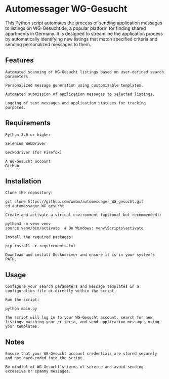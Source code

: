 # Automessager WG-Gesucht

This Python script automates the process of sending application messages to listings on WG-Gesucht.de, a popular platform for finding shared apartments in Germany. It is designed to streamline the application process by automatically identifying new listings that match specified criteria and sending personalized messages to them.

## Features

    Automated scanning of WG-Gesucht listings based on user-defined search parameters.

    Personalized message generation using customizable templates.

    Automated submission of application messages to selected listings.

    Logging of sent messages and application statuses for tracking purposes.

## Requirements

    Python 3.6 or higher

    Selenium WebDriver

    Geckodriver (for Firefox)

    A WG-Gesucht account
    GitHub

## Installation

    Clone the repository:

    git clone https://github.com/wmbm/automessager_WG_gesucht.git
    cd automessager_WG_gesucht

    Create and activate a virtual environment (optional but recommended):

    python3 -m venv venv
    source venv/bin/activate  # On Windows: venv\Scripts\activate

    Install the required packages:

    pip install -r requirements.txt

    Download and install Geckodriver and ensure it is in your system's PATH.

## Usage

    Configure your search parameters and message templates in a configuration file or directly within the script.

    Run the script:

    python main.py

    The script will log in to your WG-Gesucht account, search for new listings matching your criteria, and send application messages using your templates.

## Notes

    Ensure that your WG-Gesucht account credentials are stored securely and not hard-coded into the script.

    Be mindful of WG-Gesucht's terms of service and avoid sending excessive or spammy messages.
